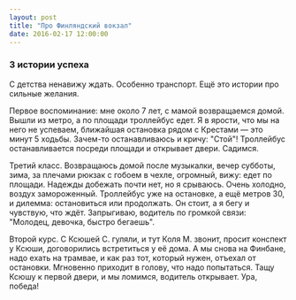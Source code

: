 ```yaml
---
layout: post
title: "Про Финляндский вокзал"
date: 2016-02-17 12:00:00
---
```


### 3 истории успеха

С детства ненавижу ждать. Особенно транспорт. Ещё это истории про сильные желания.

Первое воспоминание: мне около 7 лет, с мамой возвращаемся домой. Вышли из метро, а по площади троллейбус едет. Я в ярости, что мы на него не успеваем, ближайшая остановка рядом с Крестами — это минут 5 ходьбы. Зачем-то останавливаюсь и кричу: "Стой"! Троллейбус останавливается посреди площади и открывает двери. Садимся.

Третий класс. Возвращаюсь домой после музыкалки, вечер субботы, зима, за плечами рюкзак с гобоем в чехле, огромный, вижу: едет по площади. Надежды добежать почти нет, но я срываюсь. Очень холодно, воздух замороженный. Троллейбус уже на остановке, а ещё метров 30, и дилемма: остановиться или продолжать. Он стоит, а я бегу и чувствую, что ждёт. Запрыгиваю, водитель по громкой связи: "Молодец, девочка, быстро бегаешь".

Второй курс. С Ксюшей С. гуляли, и тут Коля М. звонит, просит конспект у Ксюши, договорились встретиться у её дома. А мы снова на Финбане, надо ехать на трамвае, и как раз тот, который нужен, отъехал от остановки. Мгновенно приходит в голову, что надо попытаться. Тащу Ксюшу к первой двери, и мы ломимся, водитель открывает. Ура, победа!

